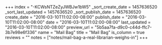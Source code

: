 +++
index = "-KCWsNTZeZyJWBJw1bW5"
_sort_create_date = 1457636520
_sort_last_updated = 1457636520
_sort_publish_date = 1457636520
create_date = "2016-03-10T11:02:00-08:00"
publish_date = "2016-03-10T11:02:00-08:00"
date = "2016-03-10T11:02:00-08:00"
last_updated = "2016-03-10T11:02:00-08:00"
preview_url = "5b5aa7fa-d9c0-c44d-ffc7-3b7e98e6f336"
name = "Mail Bag"
title = "Mail Bag"
is_column = true
reviews = ""
notes = ["notes/mail-bag-a-real-librarian-weighs-in"]
+++

